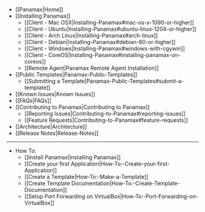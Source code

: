 * [[Panamax|Home]]
* [[Installing Panamax]]
  * [[Client - Mac OSX|Installing-Panamax#mac-os-x-1090-or-higher]]
  * [[Client - Ubuntu|Installing-Panamax#ubuntu-linux-1204-or-higher]]
  * [[Client - Arch Linux|Installing-Panamax#arch-linux]]
  * [[Client - Debian|Installing-Panamax#debian-60-or-higher]]
  * [[Client - Windows|Installing-Panamax#windows-with-cgywin]]
  * [[Client - CoreOS|Installing-Panamax#installing-panamax-on-coreos]]
  * [[Remote Agent|Panamax Remote Agent Installation]]
* [[Public Templates|Panamax-Public-Templates]]
  * [[Submitting a Template|Panamax-Public-Templates#submit-a-template]]
* [[Known Issues|Known Issues]]
* [[FAQs|FAQs]]
* [[Contributing to Panamax|Contributing to Panamax]]
  * [[Reporting Issues|Contributing-to-Panamax#reporting-issues]]
  * [[Feature Requests|Contributing-to-Panamax#feature-requests]]
* [[Architecture|Architecture]]
* [[Release Notes|Release-Notes]]

***

* How To:
  * [[Install Panamax|Installing Panamax]]
  * [[Create your first Application|How-To:-Create-your-first-Application]]
  * [[Create a Template|How-To:-Make-a-Template]]
  * [[Create Template Documentation|How-To:-Create-Template-Documentation]]
  * [[Setup Port Forwarding on VirtualBox|How-To:-Port-Forwarding-on-VirtualBox]]
